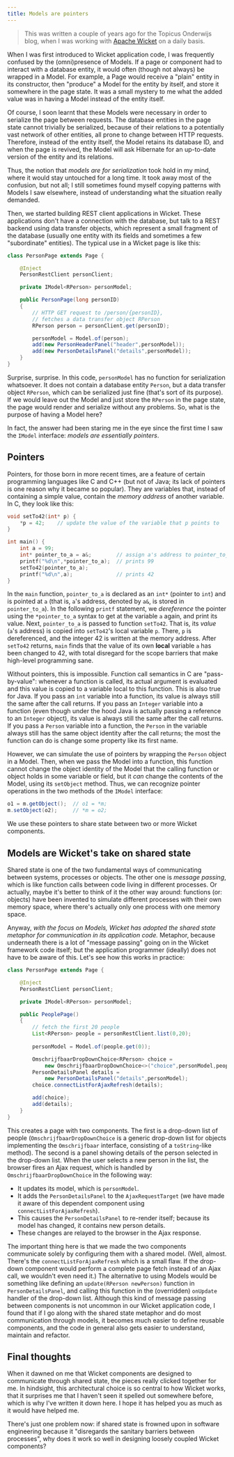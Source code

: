```yaml
---
title: Models are pointers
---
```


> This was written a couple of years ago for the Topicus Onderwijs blog,
> when I was working with [Apache Wicket](https://wicket.apache.org/)
> on a daily basis.

When I was first introduced to Wicket application code, I was frequently confused
by the (omni)presence of Models. If a page or component had to interact with
a database entity, it would often (though not always) be wrapped in a Model.
For example, a Page would receive a "plain" entity in its constructor, then "produce" a Model for the entity by itself, and store it
somewhere in the page state. It was a small mystery to me what the added value was in having a Model instead of the entity itself.

<!--more-->
Of course, I soon learnt that these Models were necessary in order to serialize the page between requests.
The database entities in the page state cannot trivially be serialized, because of their relations to a potentially
vast network of other entities, all prone to change between HTTP requests. Therefore, instead of the entity itself,
the Model retains its database ID, and when the page is revived, the Model will ask Hibernate for an up-to-date version
of the entity and its relations.

Thus, the notion that _models are for serialization_ took hold in my mind, where it would stay untouched for a long time.
It took away most of the confusion, but not all; I still sometimes found myself
copying patterns with Models I saw elsewhere, instead of understanding
what the situation really demanded.

Then, we started building REST client applications in Wicket. These applications
don't have a connection with the database, but talk to a REST backend using
data transfer objects, which represent a small fragment of the database (usually one entity
with its fields and sometimes a few "subordinate" entities). The typical use in
a Wicket page is like this:

```java
class PersonPage extends Page {

    @Inject
    PersonRestClient personClient;

    private IModel<RPerson> personModel;

    public PersonPage(long personID)
    {
        // HTTP GET request to /person/{personID},
        // fetches a data transfer object RPerson
        RPerson person = personClient.get(personID);

        personModel = Model.of(person);
        add(new PersonHeaderPanel("header",personModel));
        add(new PersonDetailsPanel("details",personModel));
    }
}
```

Surprise, surprise. In this code, `personModel` has no function for serialization whatsoever.
It does not contain a database entity `Person`, but a data transfer object `RPerson`,
which can be serialized just fine (that's sort of its purpose). If we
would leave out the Model and just store the `RPerson` in the page state, the page
would render and serialize without any problems. So, what is the purpose of having a Model here?

In fact, the answer had been staring me in the eye since the first time I saw the `IModel` interface: _models are essentially pointers_.

## Pointers

Pointers, for those born in more recent times, are a feature of certain programming languages
like C and C++ (but not of Java; its lack of pointers is one reason why it became so popular).
They are variables that, instead of containing a simple value, contain the
_memory address_ of another variable. In C, they look like this:

```c
void setTo42(int* p) {
    *p = 42;    // update the value of the variable that p points to
}

int main() {
    int a = 99;
    int* pointer_to_a = a&;        // assign a's address to pointer_to_a
    printf("%d\n",*pointer_to_a);  // prints 99
    setTo42(pointer_to_a);
    printf("%d\n",a);              // prints 42
}
```

In the `main` function, `pointer_to_a` is declared as an `int*` (pointer to `int`) and is pointed
at `a` (that is, ``a``'s address, denoted by `a&`, is stored in `pointer_to_a`).
In the following `printf` statement, we _dereference_ the pointer using the
`*pointer_to_a` syntax to get at the variable `a` again, and print its value.
Next, `pointer_to_a` is passed to function `setTo42`. That is, its _value_ (``a``'s address) is copied into ``setTo42``'s local variable `p`.
There, `p` is dereferenced, and the integer 42 is written at the memory address. After `setTo42` returns, `main` finds that
the value of its own **local** variable `a` has been changed to 42, with total disregard for the scope barriers that make high-level programming sane.

Without pointers, this is impossible. Function call semantics in C are "pass-by-value": whenever a function is called, its actual argument is
evaluated and this value is copied to a variable local to this function. This is also true for Java. If you pass an `int` variable into a
function, its value is always still the same after the call returns. If you pass an `Integer` variable into a function (even though under the hood Java
is actually passing a reference to an `Integer` object), its value is always still the same after the call returns. If you pass a `Person` variable
into a function, the `Person` in the variable always still has the same object identity after the call returns; the most the function can do is change some property like its first name.

However, we can simulate the use of pointers by wrapping the `Person` object in a Model. Then, when we pass the Model into a function, this function
cannot change the object identity of the Model that the calling function or object holds in some variable or field, but it _can_ change the contents
of the Model, using its `setObject` method. Thus, we can recognize pointer operations in the two methods of the `IModel` interface:

```java
o1 = m.getObject();  // o1 = *m;
m.setObject(o2);     // *m = o2;
```

We use these pointers to share state between two or more Wicket components.

## Models are Wicket's take on shared state

Shared state is one of the two fundamental ways of communicating between systems,
processes or objects. The other one is _message passing_, which is like function calls
between code living in different processes. Or actually, maybe it's better to think of it the other way around:
functions (or: objects) have been invented to simulate different processes with their own memory space, where there's actually
only one process with one memory space.

Anyway, _with the focus on Models, Wicket has adopted the shared state metaphor for
communication in its application code._ Metaphor, because underneath there is a lot of "message passing"
going on in the Wicket framework code itself; but the application programmer (ideally) does not have to
be aware of this.
Let's see how this works in practice:

```java
class PersonPage extends Page {

    @Inject
    PersonRestClient personClient;

    private IModel<RPerson> personModel;

    public PeoplePage()
    {
        // fetch the first 20 people
        List<RPerson> people = personRestClient.list(0,20);
        
        personModel = Model.of(people.get(0));

        OmschrijfbaarDropDownChoice<RPerson> choice =
            new OmschrijfbaarDropDownChoice<>("choice",personModel,people);
        PersonDetailsPanel details =
            new PersonDetailsPanel("details",personModel);
        choice.connectListForAjaxRefresh(details);

        add(choice);
        add(details);
    }
}
```

This creates a page with two components.
The first is a drop-down list of people (`OmschrijfbaarDropDownChoice` is a generic drop-down list for objects implementing
the `Omschrijfbaar` interface, consisting of a `toString`-like method).
The second is a panel showing details of the person selected in the drop-down list.
When the user selects a new person in the list, the browser fires an Ajax request, which is handled by `OmschrijfbaarDropDownChoice` in the following way:

* It updates its model, which is `personModel`.
* It adds the `PersonDetailsPanel` to the `AjaxRequestTarget` (we have made it aware of this dependent component using `connectListForAjaxRefresh`).
* This causes the `PersonDetailsPanel` to re-render itself; because its model has changed, it contains new person details.
* These changes are relayed to the browser in the Ajax response.

The important thing here is that we made the two components communicate solely by configuring them with a shared model. (Well, almost. There's the
`connectListForAjaxRefresh` which is a small flaw. If the drop-down component would perform a complete page fetch instead of an Ajax call,
we wouldn't even need it.)
The alternative to using Models would be something like defining an `update(RPerson newPerson)` function in `PersonDetailsPanel`, and calling this
function in the (overridden) `onUpdate` handler of the drop-down list.
Although this kind of message passing between components is not uncommon in our Wicket application code, I found that
if I go along with the shared state metaphor and do most communication through models, it becomes much easier
to define reusable components, and the code in general also gets easier to understand, maintain and refactor.

## Final thoughts

When it dawned on me that Wicket components are designed to communicate through shared state, the pieces really clicked
together for me. In hindsight, this architectural choice is so central to how Wicket works, that it surprises me that I haven't
seen it spelled out somewhere before, which is why I've written it down here. I hope it has helped you as much as it would
have helped me.

There's just one problem now: if shared state is frowned upon in software engineering because it "disregards the sanitary barriers between processes",
why does it work so well in designing loosely coupled Wicket components?
